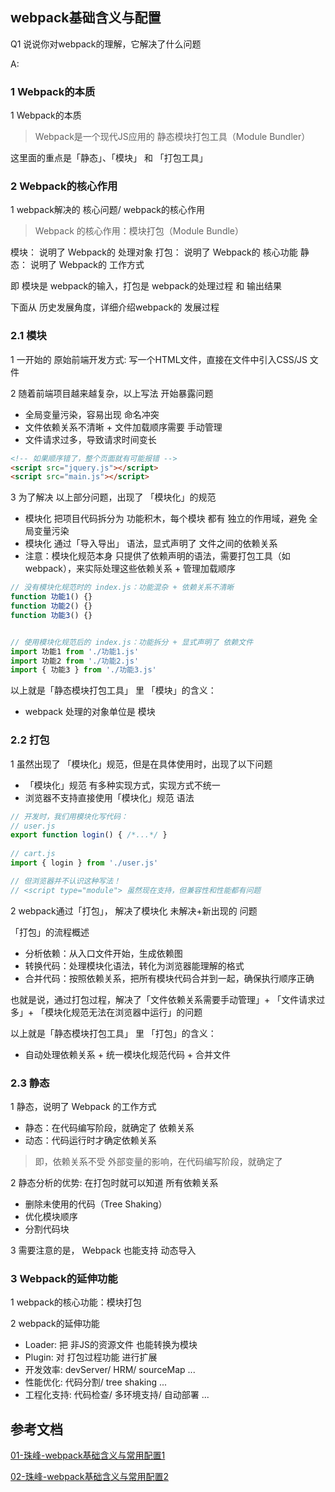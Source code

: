## webpack基础含义与配置

Q1 说说你对webpack的理解，它解决了什么问题

A: <br/>

### 1 Webpack的本质

1 Webpack的本质

> Webpack是一个现代JS应用的 静态模块打包工具（Module Bundler）

这里面的重点是「静态」、「模块」 和 「打包工具」


### 2 Webpack的核心作用

1 webpack解决的 核心问题/ webpack的核心作用

> Webpack 的核心作用：模块打包（Module Bundle）

模块： 说明了 Webpack的 处理对象
打包： 说明了 Webpack的 核心功能
静态： 说明了 Webpack的 工作方式

即 模块是 webpack的输入，打包是 webpack的处理过程 和 输出结果


下面从 历史发展角度，详细介绍webpack的 发展过程


### 2.1 模块

1 一开始的 原始前端开发方式: 写一个HTML文件，直接在文件中引入CSS/JS 文件

2 随着前端项目越来越复杂，以上写法 开始暴露问题
  - 全局变量污染，容易出现 命名冲突 
  - 文件依赖关系不清晰 + 文件加载顺序需要 手动管理
  - 文件请求过多，导致请求时间变长

```html
<!-- 如果顺序错了，整个页面就有可能报错 -->
<script src="jquery.js"></script>
<script src="main.js"></script>
```

3 为了解决 以上部分问题，出现了 「模块化」的规范
  - 模块化 把项目代码拆分为 功能积木，每个模块 都有 独立的作用域，避免 全局变量污染
  - 模块化 通过「导入导出」 语法，显式声明了 文件之间的依赖关系
  - 注意：模块化规范本身 只提供了依赖声明的语法，需要打包工具（如webpack），来实际处理这些依赖关系 + 管理加载顺序


```js
// 没有模块化规范时的 index.js：功能混杂 + 依赖关系不清晰
function 功能1() {}
function 功能2() {}
function 功能3() {}


// 使用模块化规范后的 index.js：功能拆分 + 显式声明了 依赖文件
import 功能1 from './功能1.js'
import 功能2 from './功能2.js'
import { 功能3 } from './功能3.js'
```

以上就是「静态模块打包工具」 里 「模块」的含义：
  - webpack 处理的对象单位是 模块


### 2.2 打包

1 虽然出现了 「模块化」规范，但是在具体使用时，出现了以下问题
  - 「模块化」规范 有多种实现方式，实现方式不统一
  - 浏览器不支持直接使用「模块化」规范 语法

```js
// 开发时，我们用模块化写代码：
// user.js
export function login() { /*...*/ }
   
// cart.js
import { login } from './user.js'

// 但浏览器并不认识这种写法！
// <script type="module"> 虽然现在支持，但兼容性和性能都有问题
```

2 webpack通过「打包」， 解决了模块化 未解决+新出现的 问题

「打包」的流程概述
  - 分析依赖：从入口文件开始，生成依赖图
  - 转换代码：处理模块化语法，转化为浏览器能理解的格式
  - 合并代码：按照依赖关系，把所有模块代码合并到一起，确保执行顺序正确

也就是说，通过打包过程，解决了「文件依赖关系需要手动管理」+ 「文件请求过多」+ 「模块化规范无法在浏览器中运行」的问题


以上就是「静态模块打包工具」 里 「打包」的含义：
  - 自动处理依赖关系 + 统一模块化规范代码 + 合并文件


### 2.3 静态

1 静态，说明了 Webpack 的工作方式
  - 静态：在代码编写阶段，就确定了 依赖关系
  - 动态：代码运行时才确定依赖关系

> 即，依赖关系不受 外部变量的影响，在代码编写阶段，就确定了


2 静态分析的优势: 在打包时就可以知道 所有依赖关系
  - 删除未使用的代码（Tree Shaking）
  - 优化模块顺序
  - 分割代码块


3 需要注意的是， Webpack 也能支持 动态导入



### 3 Webpack的延伸功能

1 webpack的核心功能：模块打包

2 webpack的延伸功能
  - Loader: 把 非JS的资源文件 也能转换为模块
  - Plugin: 对 打包过程功能 进行扩展
  - 开发效率: devServer/ HRM/ sourceMap ...
  - 性能优化: 代码分割/ tree shaking ...
  - 工程化支持: 代码检查/ 多环境支持/ 自动部署 ...



## 参考文档

[01-珠峰-webpack基础含义与常用配置1](http://www.zhufengpeixun.com/strong/html/103.1.webpack-usage.html)

[02-珠峰-webpack基础含义与常用配置2](http://www.zhufengpeixun.com/strong/html/26.webpack-1-basic.html)